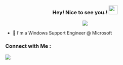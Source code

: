 <!-- this is how to comment -->
<!-- <img width="250" align="right" src="https://c.tenor.com/_DOBjnGspYAAAAAM/code-coding.gif">  -->

<h3 align="center">
  Hey! Nice to see you.!
  <img src="https://media.giphy.com/media/hvRJCLFzcasrR4ia7z/giphy.gif" width="28">
</h3>

<!-- Typing SVG by DenverCoder1 - https://github.com/DenverCoder1/readme-typing-svg -->
<p align="center">
  <a href="https://github.com/DenverCoder1/readme-typing-svg"><img src="https://readme-typing-svg.herokuapp.com/?lines=Always%20learning%20new%20things&font=Fira%20Code&center=true&width=440&height=45&color=f75c7e&vCenter=true&size=22"></a>
</p> 

- 🏢 I'm a Windows Support Engineer @ Microsoft



### Connect with Me :

<a href="https://linkedin.com/in/ahmedaman1" target="_blank"><img src="https://img.shields.io/badge/-Ahmed%20Aman-0077B5?style=for-the-badge&logo=Linkedin&logoColor=white"/></a>




